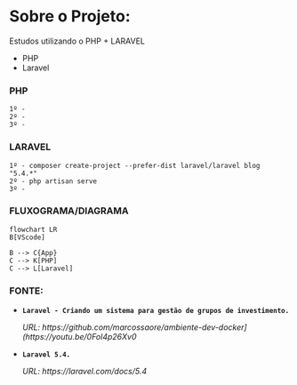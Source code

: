 # Sobre o Projeto:
Estudos utilizando o PHP + LARAVEL

- PHP
- Laravel


### PHP

```
1º - 
2º - 
3º -
```

### LARAVEL

```
1º - composer create-project --prefer-dist laravel/laravel blog "5.4.*"
2º - php artisan serve
3º - 
```


### FLUXOGRAMA/DIAGRAMA

```mermaid
flowchart LR
B[VScode]

B --> C{App}
C --> K[PHP]
C --> L[Laravel]
```



### FONTE:
<ul>
  
  <li>
    <p><b><code>Laravel - Criando um sistema para gestão de grupos de investimento.</code></b></p>
    <p><i>URL: https://github.com/marcossaore/ambiente-dev-docker](https://youtu.be/0Fol4p26Xv0 </i></p>
  </li>
  
  <li>
    <p><b><code>Laravel 5.4.</code></b></p>
    <p><i>URL: https://laravel.com/docs/5.4</p>
  </li>
 
</ul>

